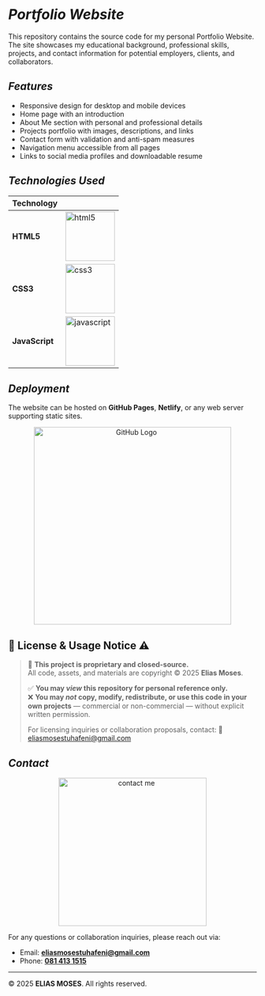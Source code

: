 # *Portfolio Website*

This repository contains the source code for my personal Portfolio Website. The site showcases my educational background, professional skills, projects, and contact information for potential employers, clients, and collaborators.

## *Features*

- Responsive design for desktop and mobile devices
- Home page with an introduction
- About Me section with personal and professional details
- Projects portfolio with images, descriptions, and links
- Contact form with validation and anti-spam measures
- Navigation menu accessible from all pages
- Links to social media profiles and downloadable resume

## *Technologies Used*

| Technology                                  |                                   |
|---------------------------------------------|---------------------------------------|
| **HTML5**                                   | <img src="https://github.com/user-attachments/assets/e4141382-a8e0-4ec2-adb6-fc7b0d3a06a5" alt="html5" width="100" />         |
| **CSS3**                      | <img src="https://github.com/user-attachments/assets/a40c52f4-b668-4392-95c0-feccca700516" alt="css3" width="100" />             |
| **JavaScript** | <img src="https://github.com/user-attachments/assets/2ad8c41e-0a0d-4f55-b6e4-9535a4204432" alt="javascript" width="100" />          |




## *Deployment*

The website can be hosted on **GitHub Pages**, **Netlify**, or any web server supporting static sites.

<p align="center">
  <img src="https://github.com/user-attachments/assets/e29607b3-c909-49f1-b950-14a1efeb6fd5" alt="GitHub Logo" width="400" />
</p>


## 📜 License & Usage Notice ⚠️

> 🚫 **This project is proprietary and closed-source.**  
> All code, assets, and materials are copyright © 2025 **Elias Moses**.  
>  
> ✅ **You may _view_ this repository for personal reference only.**  
> ❌ **You may _not_ copy, modify, redistribute, or use this code in your own projects** — commercial or non-commercial — without explicit written permission.
>
> For licensing inquiries or collaboration proposals, contact:
> 📧 [eliasmosestuhafeni@gmail.com](mailto:eliasmosestuhafeni@gmail.com)


## *Contact*

<p align="center">
  <img src="https://github.com/user-attachments/assets/79cf1466-93ed-4c20-b514-3c13bae85fac" alt="contact me" width="300" />
</p>

For any questions or collaboration inquiries, please reach out via:

- Email: **[eliasmosestuhafeni@gmail.com](mailto:eliasmosestuhafeni@gmail.com)**
- Phone: **[081 413 1515](tel:+264814131515)**


---

© 2025 **ELIAS MOSES**. All rights reserved.
